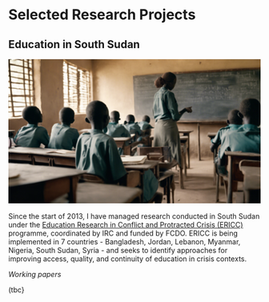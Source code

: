 # Selected Research Projects #
## Education in South Sudan ##
<a href="https://njwsn.github.io/pages/education-south-sudan"> <img src="images/education-ss-sd.png"/> </a>

Since the start of 2013, I have managed research conducted in South Sudan under the <a href="https://inee.org/data-evidence/ericc">Education Research in Conflict and Protracted Crisis (ERICC)</a> programme, coordinated by IRC and funded by FCDO. ERICC is being implemented in 7 countries - Bangladesh, Jordan, Lebanon, Myanmar, Nigeria, South Sudan, Syria - and seeks to identify approaches for improving access, quality, and continuity of education in crisis contexts.

_Working papers_

(tbc}



